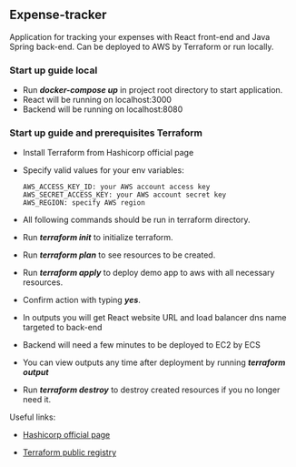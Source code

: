 ## Expense-tracker

Application for tracking your expenses with React front-end and Java Spring back-end. Can be deployed to AWS by Terraform or run locally.

### Start up guide local

* Run ***docker-compose up*** in  project root directory to start application.
* React will be running on localhost:3000
* Backend will be running on localhost:8080

### Start up guide and prerequisites Terraform

* Install Terraform from Hashicorp official page
* Specify valid values for your env variables:

      AWS_ACCESS_KEY_ID: your AWS account access key  
      AWS_SECRET_ACCESS_KEY: your AWS account secret key  
      AWS_REGION: specify AWS region

* All following commands should be run in terraform directory.
* Run ***terraform init***  to initialize terraform.
* Run ***terraform plan*** to see resources to be created.
* Run ***terraform apply*** to deploy demo app to aws with all necessary resources.
* Confirm action with typing ***yes***.
* In outputs you will get React website URL and load balancer dns name targeted to back-end
* Backend will need a few minutes to be deployed to EC2 by ECS
* You can view outputs any time after deployment by running ***terraform output***
* Run ***terraform destroy*** to destroy created resources if you no longer need it.

Useful links:

* [Hashicorp official page](https://learn.hashicorp.com/collections/terraform/aws-get-started)

* [Terraform public registry](https://registry.terraform.io/browse/modules?provider=aws)